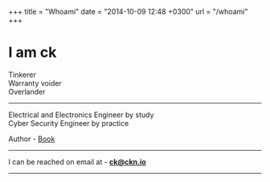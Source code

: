 +++
title = "Whoami"
date = "2014-10-09 12:48 +0300"
url = "/whoami"
+++

# I am ck 

Tinkerer  
Warranty voider  
Overlander

---

Electrical and Electronics Engineer by study  
Cyber Security Engineer by practice  

Author - [Book](https://www.amazon.com/author/ck)  

---

I can be reached on email at - **ck@ckn.io**  

---



